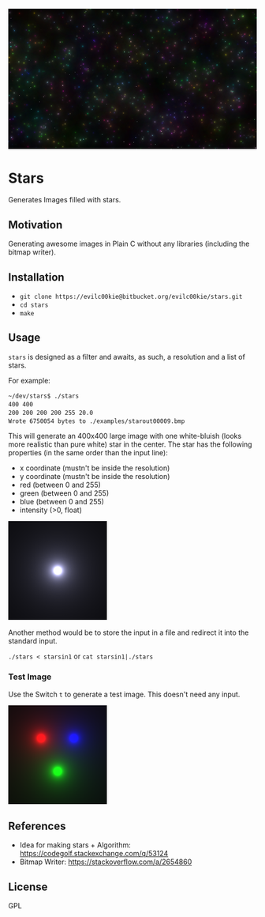 ![Image filled with a lot of Stars](examples/readme_title_image.png)
# Stars

Generates Images filled with stars. 

## Motivation

Generating awesome images in Plain C without any libraries (including the bitmap writer).

## Installation

- `git clone https://evilc00kie@bitbucket.org/evilc00kie/stars.git`
- `cd stars`
- `make`

## Usage

`stars` is designed as a filter and awaits, as such, a resolution and a list of stars.

For example:
```bash
~/dev/stars$ ./stars
400 400
200 200 200 200 255 20.0
Wrote 6750054 bytes to ./examples/starout00009.bmp
```

This will generate an 400x400 large image with one white-bluish (looks more realistic than pure white) star in the center. The star has the following properties (in the same order than the input line):

- x coordinate (mustn't be inside the resolution)
- y coordinate (mustn't be inside the resolution)
- red (between 0 and 255)
- green (between 0 and 255)
- blue (between 0 and 255)
- intensity (>0, float)

![Example Image with single star in the center](examples/readme_title_image3.png)

Another method would be to store the input in a file and redirect it into the
standard input.

`./stars < starsin1` or `cat starsin1|./stars`


### Test Image

Use the Switch `t` to generate a test image. This doesn't need any input.

![Test Image](examples/readme_title_image2.png)

## References

- Idea for making stars + Algorithm: https://codegolf.stackexchange.com/q/53124
- Bitmap Writer: https://stackoverflow.com/a/2654860

## License
GPL
